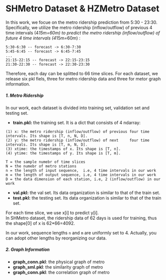 # SHMetro Dataset & HZMetro Dataset 

In this work, we focue on the metro ridership prediction from 5:30 - 23:30. Specifically, we utilize the metro ridership (inflow/outflow) of previous 4 time intervals (4*15m=60m) to predict the metro ridership (inflow/outflow) of future 4 time intervals (4*15m=60m) : 
```
5:30-6:30 -- forecast -> 6:30-7:30
5:45-6:45 -- forecast -> 6:45-7:45
...
21:15-22:15 -- forecast -> 22:15-23:15
21:30-22:30 -- forecast -> 22:30-23:30
```
Therefore, each day can be splitted to 66 time slices. For each dataset, we release six pkl fiels, three for metro ridership data and three for metor graph information.
##### 1. Metro Ridership
In our work, each dataset is divided into training set, validation set and testing set.

* **train.pkl:** the training set. It is a dict that consists of 4 ndarray: 
```
(1) x: the metro ridership (inflow/outflow) of previous four time intervals. Its shape is [T, n, N, D]. 
(2) y: the metro ridership (inflow/outflow) of next     four time intervals. Its shape is [T, m, N, D]. 
(3) xtime: the timestamps of x. Its shape is [T, n]. 
(4) ytime: the timestamps of y. Its shape is [T, m].

T = the sample numebr of time slices
N = the numebr of metro stations
n = the length of input sequence,  i.e, 4 time intervals in our work
m = the length of output sequence, i.e, 4 time intervals in our work
D = the data dimension of each station, i.e, 2 (inflow/outflow) in our work
```
* **val.pkl:**  the val set. Its data organization is similar to that of the train set.
* **test.pkl:** the testing set. Its data organization is similar to that of the train set.

For each time slice, we use x[i] to predict y[i].  
In SHMetro dataset, the ridership data of 62 days is used for training, thus the shape[0] of x is 62*66=4092.

In our work, sequence lengths ```n``` and ```m``` are uniformly set to 4. Actually, you can adopt other lengths by reorganizing our data.


##### 2. Graph Information
* **graph_conn.pkl**: the physical graph of metro
* **graph_sml.pkl**: the similarity graph of metro  
* **graph_conn.pkl**: the correlation graph of metro

